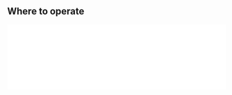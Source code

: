 ## Where to operate 

<section>
  <iframe src="images/plot.html"
          sandbox="allow-same-origin allow-scripts"
          width="100%"
          scrolling="no"
          seamless="seamless"
          frameborder="0"></iframe>
</section>
